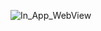 ![In_App_WebView](https://github.com/Bishozit/In_App_Web_View/assets/110930138/6d80ebd0-7f13-4c76-bacc-64c396c0d551)
